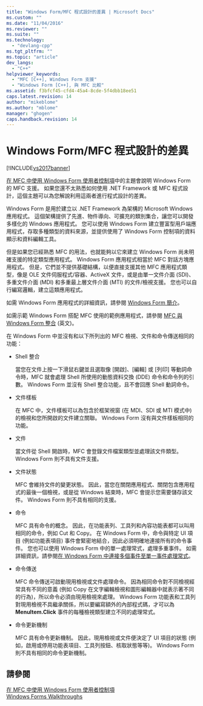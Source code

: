 ```yaml
---
title: "Windows Form/MFC 程式設計的差異 | Microsoft Docs"
ms.custom: ""
ms.date: "11/04/2016"
ms.reviewer: ""
ms.suite: ""
ms.technology: 
  - "devlang-cpp"
ms.tgt_pltfrm: ""
ms.topic: "article"
dev_langs: 
  - "C++"
helpviewer_keywords: 
  - "MFC [C++], Windows Form 支援"
  - "Windows Form [C++], 與 MFC 比較"
ms.assetid: f3bfcf45-cfd4-45a4-8cde-5f4dbb18ee51
caps.latest.revision: 14
author: "mikeblome"
ms.author: "mblome"
manager: "ghogen"
caps.handback.revision: 14
---
```

# Windows Form/MFC 程式設計的差異
[!INCLUDE[vs2017banner](../assembler/inline/includes/vs2017banner.md)]

[在 MFC 中使用 Windows Form 使用者控制項](../dotnet/using-a-windows-form-user-control-in-mfc.md)中的主題會說明 Windows Form 的 MFC 支援。  如果您還不太熟悉如何使用 .NET Framework 或 MFC 程式設計，這個主題可以為您解說利用這兩者進行程式設計的差異。  
  
 Windows Form 是用於建立以 .NET Framework 為架構的 Microsoft Windows 應用程式。  這個架構提供了先進、物件導向、可擴充的類別集合，讓您可以開發多樣化的 Windows 應用程式。  您可以使用 Windows Form 建立豐富型用戶端應用程式，存取多種類型的資料來源，並提供使用了 Windows Form 控制項的資料顯示和資料編輯工具。  
  
 但是如果您已經熟悉 MFC 的用法，也就能夠以它來建立 Windows Form 尚未明確支援的特定類型應用程式。  Windows Form 應用程式相當於 MFC 對話方塊應用程式。  但是，它們並不提供基礎結構，以便直接支援其他 MFC 應用程式類型，像是 OLE 文件伺服程式\/容器、ActiveX 文件，或是由單一文件介面 \(SDI\)、多重文件介面 \(MDI\) 和多重最上層文件介面 \(MTI\) 的文件\/檢視支援。  您也可以自行編寫邏輯，建立這類應用程式。  
  
 如需 Windows Form 應用程式的詳細資訊，請參閱 [Windows Form 簡介](../Topic/Windows%20Forms%20Overview.md)。  
  
 如需示範 Windows Form 搭配 MFC 使用的範例應用程式，請參閱 [MFC 與 Windows Form 整合](http://www.microsoft.com/downloads/details.aspx?FamilyID=987021bc-e575-4fe3-baa9-15aa50b0f599&displaylang=en) \(英文\)。  
  
 在 Windows Form 中並沒有和以下所列出的 MFC 檢視、文件和命令傳送相同的功能：  
  
-   Shell 整合  
  
     當您在文件上按一下滑鼠右鍵並且選取像 \[開啟\]、\[編輯\] 或 \[列印\] 等動詞命令時，MFC 就會處理 Shell 所使用的動態資料交換 \(DDE\) 命令和命令列的引數。  Windows Form 並沒有 Shell 整合功能，且不會回應 Shell 動詞命令。  
  
-   文件樣板  
  
     在 MFC 中，文件樣板可以為包含於框架視窗 \(在 MDI、SDI 或 MTI 模式中\) 的檢視和您所開啟的文件建立關聯。  Windows Form 沒有與文件樣板相同的功能。  
  
-   文件  
  
     當文件從 Shell 開啟時，MFC 會登錄文件檔案類型並處理該文件類型。  Windows Form 則不具有文件支援。  
  
-   文件狀態  
  
     MFC 會維持文件的變更狀態。  因此，當您在關閉應用程式、關閉包含應用程式的最後一個檢視，或是從 Windows 結束時，MFC 會提示您需要儲存該文件。  Windows Form 則不具有相同的支援。  
  
-   命令  
  
     MFC 具有命令的概念。  因此，在功能表列、工具列和內容功能表都可以叫用相同的命令，例如 Cut 和 Copy。  在 Windows Form 中，命令與特定 UI 項目 \(例如功能表項目\) 事件會緊密地結合，因此必須明確地連接所有的命令事件。  您也可以使用 Windows Form 中的單一處理常式，處理多重事件。  如需詳細資訊，請參閱[在 Windows Form 中連接多個事件至單一事件處理常式](../Topic/How%20to:%20Connect%20Multiple%20Events%20to%20a%20Single%20Event%20Handler%20in%20Windows%20Forms.md)。  
  
-   命令傳送  
  
     MFC 命令傳送可啟動現用檢視或文件處理命令。  因為相同命令對不同檢視經常具有不同的意義 \(例如 Copy 在文字編輯檢視和圖形編輯器中就表示著不同的行為\)，所以命令必須由現用檢視來處理。  Windows Form 功能表和工具列對現用檢視不具繼承關係，所以要編寫額外的內部程式碼，才可以為 **MenuItem.Click** 事件的每種檢視類型建立不同的處理常式。  
  
-   命令更新機制  
  
     MFC 具有命令更新機制。  因此，現用檢視或文件便決定了 UI 項目的狀態 \(例如，啟用或停用功能表項目、工具列按鈕、核取狀態等等\)。  Windows Form 則不具有相同的命令更新機制。  
  
## 請參閱  
 [在 MFC 中使用 Windows Form 使用者控制項](../dotnet/using-a-windows-form-user-control-in-mfc.md)   
 [Windows Forms Walkthroughs](http://msdn.microsoft.com/zh-tw/fd44d13d-4733-416f-aefc-32592e59e5d9)